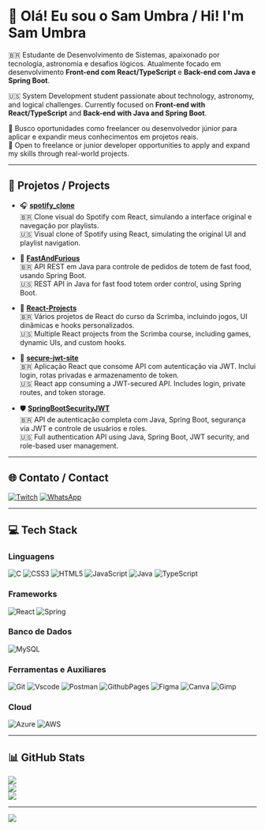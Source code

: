 # 👋 Olá! Eu sou o Sam Umbra / Hi! I'm Sam Umbra

🇧🇷 Estudante de Desenvolvimento de Sistemas, apaixonado por tecnologia, astronomia e desafios lógicos. Atualmente focado em desenvolvimento **Front-end com React/TypeScript** e **Back-end com Java e Spring Boot**.

🇺🇸 System Development student passionate about technology, astronomy, and logical challenges. Currently focused on **Front-end with React/TypeScript** and **Back-end with Java and Spring Boot**.

🎯 Busco oportunidades como freelancer ou desenvolvedor júnior para aplicar e expandir meus conhecimentos em projetos reais.  
🎯 Open to freelance or junior developer opportunities to apply and expand my skills through real-world projects.

---

## 🚀 Projetos / Projects

- 🎧 [**spotify_clone**](https://github.com/sam-umbra/spotify_clone)  
  🇧🇷 Clone visual do Spotify com React, simulando a interface original e navegação por playlists.  
  🇺🇸 Visual clone of Spotify using React, simulating the original UI and playlist navigation.

- 🍔 [**FastAndFurious**](https://github.com/sam-umbra/FastAndFurious)  
  🇧🇷 API REST em Java para controle de pedidos de totem de fast food, usando Spring Boot.  
  🇺🇸 REST API in Java for fast food totem order control, using Spring Boot.

- 🧩 [**React-Projects**](https://github.com/sam-umbra/React-Projects)  
  🇧🇷 Vários projetos de React do curso da Scrimba, incluindo jogos, UI dinâmicas e hooks personalizados.  
  🇺🇸 Multiple React projects from the Scrimba course, including games, dynamic UIs, and custom hooks.

- 🔐 [**secure-jwt-site**](https://github.com/sam-umbra/secure-jwt-site)  
  🇧🇷 Aplicação React que consome API com autenticação via JWT. Inclui login, rotas privadas e armazenamento de token.  
  🇺🇸 React app consuming a JWT-secured API. Includes login, private routes, and token storage.

- 🛡️ [**SpringBootSecurityJWT**](https://github.com/sam-umbra/SpringBootSecurityJWT)  
  🇧🇷 API de autenticação completa com Java, Spring Boot, segurança via JWT e controle de usuários e roles.  
  🇺🇸 Full authentication API using Java, Spring Boot, JWT security, and role-based user management.

---

## 🌐 Contato / Contact

[![Twitch](https://img.shields.io/badge/Twitch-%239146FF.svg?style=for-the-badge&logo=Twitch&logoColor=white)](https://twitch.tv/sam_umbra)
[![WhatsApp](https://img.shields.io/badge/WhatsApp-25D366?style=for-the-badge&logo=whatsapp&logoColor=white)](https://wa.me/5512981532884
)

---

## 💻 Tech Stack

### Linguagens
![C](https://img.shields.io/badge/C-A8B9CC?style=for-the-badge&logo=c&logoColor=black)
![CSS3](https://img.shields.io/badge/CSS3-1572B6?style=for-the-badge&logo=css3&logoColor=white)
![HTML5](https://img.shields.io/badge/HTML5-E34F26?style=for-the-badge&logo=html5&logoColor=white)
![JavaScript](https://img.shields.io/badge/JavaScript-F7DF1E?style=for-the-badge&logo=javascript&logoColor=black)
![Java](https://img.shields.io/badge/Java-ED8B00?style=for-the-badge&logo=openjdk&logoColor=white)
![TypeScript](https://img.shields.io/badge/TypeScript-007ACC?style=for-the-badge&logo=typescript&logoColor=white)

### Frameworks
![React](https://img.shields.io/badge/React-20232A?style=for-the-badge&logo=react&logoColor=61DAFB)
![Spring](https://img.shields.io/badge/Spring-6DB33F?style=for-the-badge&logo=spring&logoColor=white)

### Banco de Dados
![MySQL](https://img.shields.io/badge/MySQL-4479A1?style=for-the-badge&logo=mysql&logoColor=white)

### Ferramentas e Auxiliares
![Git](https://img.shields.io/badge/Git-E44C30?style=for-the-badge&logo=git&logoColor=white)
![Vscode](https://img.shields.io/badge/Vscode-007ACC?style=for-the-badge&logo=visual-studio-code&logoColor=white)
![Postman](https://img.shields.io/badge/Postman-FF6C37.svg?style=for-the-badge&logo=Postman&logoColor=white)
![GithubPages](https://img.shields.io/badge/GitHub%20Pages-121013?style=for-the-badge&logo=github&logoColor=white)
![Figma](https://img.shields.io/badge/Figma-696969?style=for-the-badge&logo=figma&logoColor=white)
![Canva](https://img.shields.io/badge/Canva-00C4CC?style=for-the-badge&logo=Canva&logoColor=white)
![Gimp](https://img.shields.io/badge/Gimp-657D8B?style=for-the-badge&logo=gimp&logoColor=FFFFFF)

### Cloud
![Azure](https://img.shields.io/badge/Azure-0072C6?style=for-the-badge&logo=microsoftazure&logoColor=white)
![AWS](https://img.shields.io/badge/AWS-FF9900?style=for-the-badge&logo=amazonaws&logoColor=white)

---

## 📊 GitHub Stats

![](https://github-readme-stats.vercel.app/api?username=Sam-Umbra&theme=react&hide_border=true&include_all_commits=true&count_private=false)  
![](https://github-readme-streak-stats.herokuapp.com/?user=Sam-Umbra&theme=react&hide_border=true)  
![](https://github-readme-stats.vercel.app/api/top-langs/?username=Sam-Umbra&theme=react&hide_border=true&layout=compact)

---

[![](https://visitcount.itsvg.in/api?id=Sam-Umbra&icon=1&color=0)](https://visitcount.itsvg.in)

<!-- Powered by GPRM (https://gprm.itsvg.in) -->
